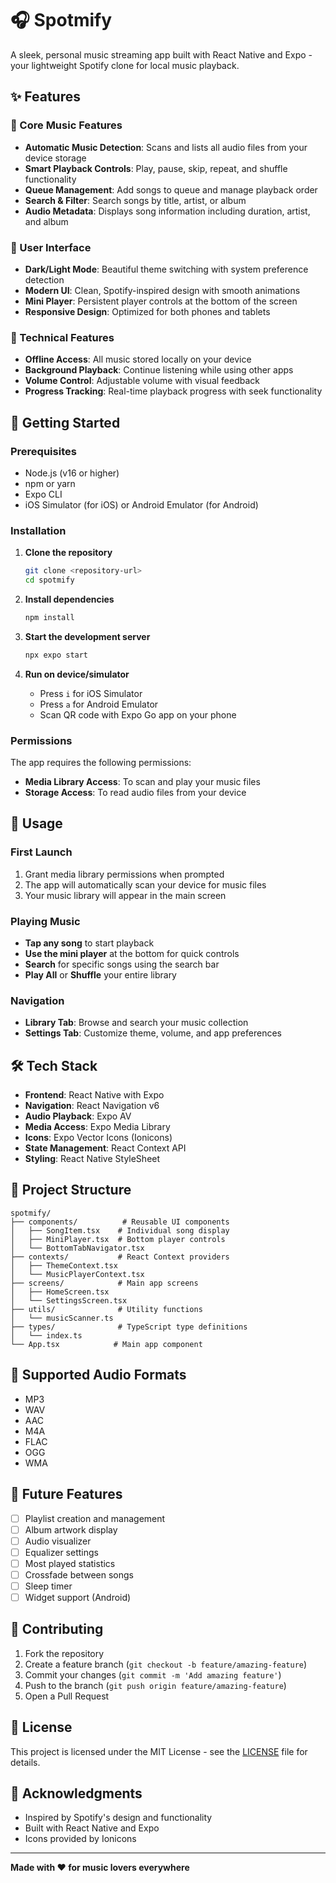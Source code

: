 # 🎧 Spotmify

A sleek, personal music streaming app built with React Native and Expo - your lightweight Spotify clone for local music playback.

## ✨ Features

### 🎵 Core Music Features
- **Automatic Music Detection**: Scans and lists all audio files from your device storage
- **Smart Playback Controls**: Play, pause, skip, repeat, and shuffle functionality
- **Queue Management**: Add songs to queue and manage playback order
- **Search & Filter**: Search songs by title, artist, or album
- **Audio Metadata**: Displays song information including duration, artist, and album

### 🎨 User Interface
- **Dark/Light Mode**: Beautiful theme switching with system preference detection
- **Modern UI**: Clean, Spotify-inspired design with smooth animations
- **Mini Player**: Persistent player controls at the bottom of the screen
- **Responsive Design**: Optimized for both phones and tablets

### 🔧 Technical Features
- **Offline Access**: All music stored locally on your device
- **Background Playback**: Continue listening while using other apps
- **Volume Control**: Adjustable volume with visual feedback
- **Progress Tracking**: Real-time playback progress with seek functionality

## 🚀 Getting Started

### Prerequisites
- Node.js (v16 or higher)
- npm or yarn
- Expo CLI
- iOS Simulator (for iOS) or Android Emulator (for Android)

### Installation

1. **Clone the repository**
   ```bash
   git clone <repository-url>
   cd spotmify
   ```

2. **Install dependencies**
   ```bash
   npm install
   ```

3. **Start the development server**
   ```bash
   npx expo start
   ```

4. **Run on device/simulator**
   - Press `i` for iOS Simulator
   - Press `a` for Android Emulator
   - Scan QR code with Expo Go app on your phone

### Permissions

The app requires the following permissions:
- **Media Library Access**: To scan and play your music files
- **Storage Access**: To read audio files from your device

## 📱 Usage

### First Launch
1. Grant media library permissions when prompted
2. The app will automatically scan your device for music files
3. Your music library will appear in the main screen

### Playing Music
- **Tap any song** to start playback
- **Use the mini player** at the bottom for quick controls
- **Search** for specific songs using the search bar
- **Play All** or **Shuffle** your entire library

### Navigation
- **Library Tab**: Browse and search your music collection
- **Settings Tab**: Customize theme, volume, and app preferences

## 🛠️ Tech Stack

- **Frontend**: React Native with Expo
- **Navigation**: React Navigation v6
- **Audio Playback**: Expo AV
- **Media Access**: Expo Media Library
- **Icons**: Expo Vector Icons (Ionicons)
- **State Management**: React Context API
- **Styling**: React Native StyleSheet

## 📁 Project Structure

```
spotmify/
├── components/          # Reusable UI components
│   ├── SongItem.tsx    # Individual song display
│   ├── MiniPlayer.tsx  # Bottom player controls
│   └── BottomTabNavigator.tsx
├── contexts/           # React Context providers
│   ├── ThemeContext.tsx
│   └── MusicPlayerContext.tsx
├── screens/            # Main app screens
│   ├── HomeScreen.tsx
│   └── SettingsScreen.tsx
├── utils/              # Utility functions
│   └── musicScanner.ts
├── types/              # TypeScript type definitions
│   └── index.ts
└── App.tsx            # Main app component
```

## 🎯 Supported Audio Formats

- MP3
- WAV
- AAC
- M4A
- FLAC
- OGG
- WMA

## 🔮 Future Features

- [ ] Playlist creation and management
- [ ] Album artwork display
- [ ] Audio visualizer
- [ ] Equalizer settings
- [ ] Most played statistics
- [ ] Crossfade between songs
- [ ] Sleep timer
- [ ] Widget support (Android)

## 🤝 Contributing

1. Fork the repository
2. Create a feature branch (`git checkout -b feature/amazing-feature`)
3. Commit your changes (`git commit -m 'Add amazing feature'`)
4. Push to the branch (`git push origin feature/amazing-feature`)
5. Open a Pull Request

## 📄 License

This project is licensed under the MIT License - see the [LICENSE](LICENSE) file for details.

## 🙏 Acknowledgments

- Inspired by Spotify's design and functionality
- Built with React Native and Expo
- Icons provided by Ionicons

---

**Made with ❤️ for music lovers everywhere** 